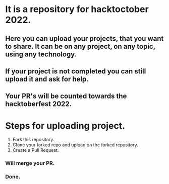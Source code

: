 # It is a repository for hacktoctober 2022.
## Here you can upload your projects, that you want to share. It can be on any project, on any topic, using any technology. 
## If your project is not completed you can still upload it and ask for help.
## Your PR's will be counted towards the hacktoberfest 2022.

# Steps for uploading project.
1. Fork this repository.
2. Clone your forked repo and upload on the forked repository.
3. Create a Pull Request.

### Will merge your PR.
### Done.

